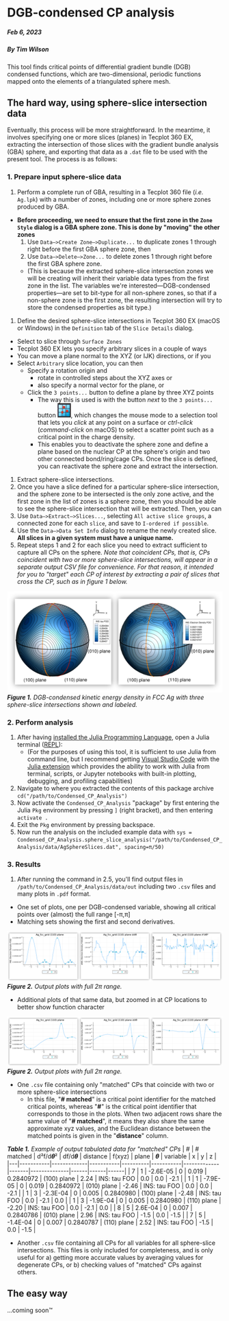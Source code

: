 # DGB-condensed CP analysis
##### Feb 6, 2023
##### By Tim Wilson

This tool finds critical points of differential gradient bundle (DGB) condensed functions, which are two-dimensional, periodic functions mapped onto the elements of a triangulated sphere mesh.

## The hard way, using sphere-slice intersection data

Eventually, this process will be more straightforward.
In the meantime, it involves specifying one or more slices (planes) in Tecplot 360 EX, extracting the intersection of those slices with the gradient bundle analysis (GBA) sphere, and exporting that data as a `.dat` file to be used with the present tool.
The process is as follows:


### 1. Prepare input sphere-slice data 

1. Perform a complete run of GBA, resulting in a Tecplot 360 file (*i.e.* `Ag.lpk`) with a number of zones, including one or more sphere zones produced by GBA.
  * **Before proceeding, we need to ensure that the first zone in the `Zone Style` dialog is a GBA sphere zone. This is done by "moving" the other zones**
    1. Use `Data—>Create Zone—>Duplicate...` to duplicate zones 1 through right before the first GBA sphere zone, then
    2. Use `Data—>Delete—>Zone...` to delete zones 1 through right before the first GBA sphere zone.
    * (This is because the extracted sphere-slice intersection zones we will be creating will inherit their variable data types from the first zone in the list. The variables we're interested—DGB-condensed properties—are set to bit-type for all non-sphere zones, so that if a non-sphere zone is the first zone, the resulting intersection will try to store the condensed properties as bit type.)
1. Define the desired sphere-slice intersections in Tecplot 360 EX (macOS or Windows) in the `Definition` tab of the `Slice Details` dialog.
  * Select to slice through `Surface Zones`
  * Tecplot 360 EX lets you specify arbitrary slices in a couple of ways
  * You can move a plane normal to the XYZ (or IJK) directions, or if you
  * Select `Arbitrary` slice location, you can then
    * Specify a rotation origin and 
      * rotate in controlled steps about the XYZ axes or
      * also specify a normal vector for the plane, or
    * Click the `3 points...` button to define a plane by three XYZ points
      * The way this is used is with the button *next* to the `3 points...` button ![](docs/3points.png), which changes the mouse mode to a selection tool that lets you *click* at any point on a surface or *ctrl-click* (*command-click* on macOS) to select a scatter point such as a critical point in the charge density.
      * This enables you to deactivate the sphere zone and define a plane based on the nuclear CP at the sphere's origin and two other connected bond/ring/cage CPs. Once the slice is defined, you can reactivate the sphere zone and extract the intersection.
1. Extract sphere-slice intersections.
  1. Once you have a slice defined for a particular sphere-slice intersection, and the sphere zone to be intersected is the only zone active, and the first zone in the list of zones is a sphere zone, then you should be able to see the sphere-slice intersection that will be extracted. Then, you can
  2. Use `Data—>Extract—>Slices...`, selecting `All active slice groups`, a connected zone for each `slice`, and save to `I-ordered if possible`.
  3. Use the `Data—>Data Set Info` dialog to rename the newly created slice. **All slices in a given system must have a unique name.**
2. Repeat steps 1 and 2 for each slice you need to extract sufficient to capture all CPs on the sphere. *Note that coincident CPs, that is, CPs coincident with two or more sphere-slice intersections, will appear in a separate output CSV file for convenience. For that reason, it intended for you to "target" each CP of interest by extracting a pair of slices that cross the CP, such as in figure 1 below.* 

![DGB-condensed kinetic energy density and sphere-slice intersections in FCC Ag](docs/Ag_planes.png)
***Figure 1.** DGB-condensed kinetic energy density in FCC Ag with three sphere-slice intersections shown and labeled.* 


### 2. Perform analysis

1. After having [installed the Julia Programming Language](https://julialang.org/downloads/), open a Julia terminal ([REPL](https://docs.julialang.org/en/v1/stdlib/REPL/)):
   * (For the purposes of using this tool, it is sufficient to use Julia from command line, but I recommend getting [Visual Studio Code](https://code.visualstudio.com/download) with the [Julia extension](https://code.visualstudio.com/docs/languages/julia) which provides the ability to work with Julia from terminal, scripts, or Jupyter notebooks with built-in plotting, debugging, and profiling capabilities)
 2. Navigate to where you extracted the contents of this package archive `cd("/path/to/Condensed_CP_Analysis")`
 3. Now activate the `Condensed_CP_Analysis` "package" by first entering the Julia `Pkg` environment by pressing `]` (right bracket), and then entering `activate .`
 4. Exit the `Pkg` environment by pressing backspace.
 5. Now run the analysis on the included example data with `sys = Condensed_CP_Analysis.sphere_slice_analysis("/path/to/Condensed_CP_Analysis/data/AgSphereSlices.dat", spacing=π/50)`


### 3. Results

1. After running the command in 2.5, you'll find output files in `/path/to/Condensed_CP_Analysis/data/out` including two `.csv` files and many plots in `.pdf` format.
* One set of plots, one per DGB-condensed variable, showing all critical points over (almost) the full range [-π,π]
* Matching sets showing the first and second derivatives.

![](docs/out_plots1.png)
***Figure 2.** Output plots with full 2π range.*

* Additional plots of that same data, but zoomed in at CP locations to better show function character

![](docs/out_plots2.png)
***Figure 2.** Output plots with full 2π range.*

* One `.csv` file containing only "matched" CPs that coincide with two or more sphere-slice intersections
  * In this file, "**# matched**" is a critical point identifier for the matched critical points, whereas "**#**" is the critical point identifier that corresponds to those in the plots. When two adjacent rows share the same value of "**# matched**", it means they also share the same approximate xyz values, and the Euclidean distance between the matched points is given in the "**distance**" column.

***Table 1.** Example of output tabulated data for "matched" CPs*
| # | # matched | d²f/d𝜽² | df/d𝜽 | distance | f(xyz)    | plane       | 𝜽 | variable     | x    | y    | z    |
|---|-----------|-------------|-----------|----------|-----------|-------------|-------|--------------|------|------|------|
| 7 | 1         | -2.6E-05    | 0         | 0.019    | 0.2840972 | (100) plane | 2.24  | INS: tau FOO | 0.0  | 0.0  | -2.1 |
| 1 | 1         | -7.9E-05    | 0         | 0.019    | 0.2840972 | (010) plane | -2.46 | INS: tau FOO | 0.0  | 0.0  | -2.1 |
| 1 | 3         | -2.3E-04    | 0         | 0.005    | 0.2840980 | (100) plane | -2.48 | INS: tau FOO | 0.0  | -2.1 | 0.0  |
| 1 | 3         | -1.9E-04    | 0         | 0.005    | 0.2840980 | (110) plane | -2.20 | INS: tau FOO | 0.0  | -2.1 | 0.0  |
| 8 | 5         | 2.6E-04     | 0         | 0.007    | 0.2840786 | (010) plane | 2.96  | INS: tau FOO | -1.5 | 0.0  | -1.5 |
| 7 | 5         | -1.4E-04    | 0         | 0.007    | 0.2840787 | (110) plane | 2.52  | INS: tau FOO | -1.5 | 0.0  | -1.5 |

* Another `.csv` file containing all CPs for all variables for all sphere-slice intersections. This files is only included for completeness, and is only useful for a) getting more accurate values by averaging values for degenerate CPs, or b) checking values of "matched" CPs against others.


## The easy way

...coming soon™️
